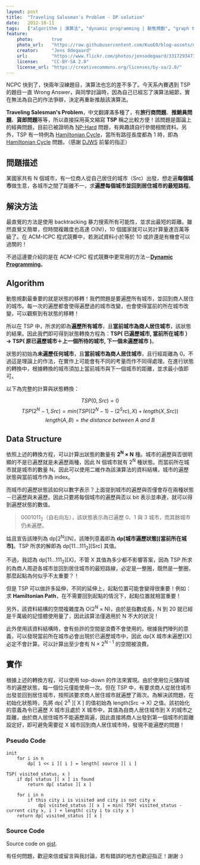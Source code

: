 ```yaml
---
layout: post
title:  "Traveling Salesman's Problem - DP solution"
date:   2012-10-11
tags:   ["algorithm | 演算法", "dynamic programming | 動態規劃", "graph theory | 圖論"]
feature:
    photo:       true
    photo_url:   "https://raw.githubusercontent.com/KuoE0/blog-assets/master/feature-photos/2012-10-11-traveling-salesmans-problem-dp-solution.jpg"
    creator:     "Jens Odegaard"
    url:         "https://www.flickr.com/photos/jensodegaard/3317293473"
    license:     "CC-BY-SA 2.0"
    license_url: "https://creativecommons.org/licenses/by-sa/2.0/"
---
```


NCPC 快到了，快兩年沒練題目，演算法也忘的差不多了。今天系內賽遇到 TSP 的題目一直 Wrong Answer，與同學討論時，因為自己已經忘了演算法細節，實在無法為自己的作法爭辯，決定再重新推敲該演算法。

**Traveling Salesman's Problem**，中文翻譯滿多種了，有**旅行商問題**、**推銷員問題**、**貨郎問題**等等，所以直接採用英文縮寫 **TSP** 稱之比較方便！該問題是圖論上的經典問題，目前已被證明為 [NP-Hard](http://en.wikipedia.org/wiki/NP-hard) 問題，有興趣請自行參閱相關資料。另外，TSP 有一特例為 [Hamiltonian Cycle](http://en.wikipedia.org/wiki/Hamiltonian_path)，當所有路徑長度都為 1 時，即為 [Hamiltonian Cycle](http://en.wikipedia.org/wiki/Hamiltonian_path) 問題。（感謝 [DJWS](http://www.csie.ntnu.edu.tw/~u91029/) 前輩的指正）

## 問題描述

某國家共有 N 個城市，有一位商人從自己居住的城市（Src）出發，想走遍**每個城市**做生意，各城市之間了距離不一，求**遍歷每個城市並回到居住城市的最短路程**。

## 解決方法

最直覺的方法是使用 backtracking 暴力搜索所有可能性，並求出最短的距離。雖然直覺又簡單，但時間複雜度也高達 O(N!)，10 個國家就可以另計算量達百萬等級了。在 ACM-ICPC 程式競賽中，若測試資料小於等於 10 或許還是有機會可以過關的！

不過這邊要介紹的是在 ACM-ICPC 程式競賽中更常用的方法－**[Dynamic Programming](http://www.csie.ntnu.edu.tw/~u91029/DynamicProgramming.html)**。

## Algorithm

動態規劃最重要的就是狀態的移轉！我們問題是要遍歷所有城市，並回到商人居住的城市。每一次的遍歷都會使得遍歷過的城市改變，也會使得當前的所在城市改變，可以觀察到有狀態的移轉！

所以在 TSP 中，所求的即為**遍歷所有城市**，且**當前城市為商人居住城市**，該狀態的結果。因此我們即可得到狀態轉換方程為：**TSP( 已遍歷城市, 當前所在城市 ）→ TSP( 原已遍歷城市＋上一個所待的城市, 下一個未遍歷城市 )**。

狀態的初始為**未遍歷任何城市**，且**當前城市為商人居住城市**，且行經距離為 0。不過這是理論上的作法，在實作上可能會有不同的考量而作不同得處理。在進行狀態的轉換中，根據轉換的城市須加上當前城市與下一個城市的距離，並求最小值即可。

以下為完整的計算與狀態轉換：

$$
TSP(0, Src) = 0
$$
$$
TSP(2^N - 1, Src) = min(TSP((2^N - 1) - (2^Src), X) + length(X, Src))
$$
$$
length(A, B) = the\ distance\ between\ A\ and\ B
$$

Data Structure
--------------

依照上述的轉換方程，可以計算出狀態的數量有 **2<sup>N</sup> × N** 種。城市的遍歷與否很明顯的不是已遍歷就是未遍歷兩種，因此 N 個城市就有 2<sup>N</sup> 種狀態。而當前所在城市就是城市的數量 N。因此可以使用二維作為該演算法的資料結構，城市的遍歷狀態與當前城市作為 index。

而城市的遍歷狀態該如何以數字表示？上面提到城市的遍歷與否僅會存在兩種狀態－已遍歷與未遍歷。因此只要將每個城市的遍歷與否以 bit 表示並串連，就可以得到遍歷狀態的數值。

> 0001011<sub>2</sub>（自右向左），該狀態表示為已遍歷 0、1 與 3 城市，而其餘城市仍未遍歷。

姑且宣告該陣列為 dp[2<sup>N</sup>][N]，該陣列意義即為 **dp[城市遍歷狀態][當前所在城市]**。TSP 所求的解即為 dp[11…111<sub>2</sub>][Src] 其值。

不過，我認為 dp[11…111<sub>2</sub>][X]，不管 X 其值為多少都不影響答案，因為 TSP 所求的為商人周遊各城市並回到居住城市的最短路線，必定是一整圈，既然是一整圈，那麼起點為何似乎不太重要？！

但是 TSP 可以做許多延伸，不同的延伸上，起點位置可能會變得很重要！例如：求 **Hamiltonian Path**，在不需要回到起點的情況下，起點位置就相當重要！

另外，該資料結構的空間複雜度為 O(2<sup>N</sup> × N)，由於是指數成長，N 到 20 就已經是千萬級的記憶體使用量了，因此該算法僅適用於 N 不大的狀況！

此外使用該資料結構時，會有些許的空間是浪費不會使用的。根據我們陣列的意義，可以發現當前所在城市必會出現於已遍歷城市中，因此 dp[X 城市未遍歷][X] 必定不會計算。可以計算出至少會有 N × 2<sup>N - 1</sup> 的空間被浪費。

## 實作

根據上述的轉換方程，可以使用 top-down 的作法來實現。由於使用位元儲存城市的遍歷狀態，每一個位元僅能使用一次。但在 TSP 中，有要求商人從居住城市出發並回到居住城市，按照該要求商人居住城市就遍歷了兩次。為解決該問題，在初始化狀態時，先將 dp[ 2<sup>X</sup> ][ X ] 的值初始為 length(Src → X) 之值。該初始化的意義為令已遍歷 X 城市且處於 X 城市中，其值為自商人居住城市到 X 的城市之距離，由於商人居住城市不能遍歷兩遍，因此直接將商人出發到第一個城市的距離設定好，即可避免需要從 X 城市回到商人居住城市時，發現不能遍歷的問題！

### Pseudo Code

```
init
	for i in n
		dp[ 1 << i ][ i ] = length[ source ][ i ]

TSP( visited_status, x )
	if dp[ status ][ x ] is found
		return dp[ status ][ x ]

	for i in n
		if this city i is visited and city is not city x
			dp[ visited_status ][ x ] = min( TSP( visited_status - current city x, i ) + length( city i to city x )
	return dp[ visited_status ][ x ]
```

### Source Code

<script src="https://gist.github.com/KuoE0/3872341.js"></script>

Source code on [gist](https://gist.github.com/KuoE0/3872341).

有任何問題，歡迎來信或留言與我討論，若有錯誤的地方也歡迎指正！謝謝 :)
